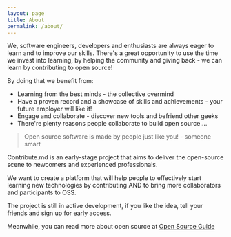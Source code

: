 ```yaml
---
layout: page
title: About
permalink: /about/
---
```


We, software engineers, developers and enthusiasts are always eager to learn and to improve our skills. There's a great opportunity to use the time we invest into learning, by helping the community and giving back - we can learn by contributing to open source!

By doing that we benefit from:
 - Learning from the best minds - the collective overmind
 - Have a proven record and a showcase of skills and achievements - your future employer will like it!
 - Engage and collaborate - discover new tools and befriend other geeks
 - There're plenty reasons people collaborate to build open source....

> Open source software is made by people just like you! - someone smart

Contribute.md is an early-stage project that aims to deliver the open-source scene to newcomers and experienced professionals.

We want to create a platform that will help people to effectively start learning new technologies by contributing AND to bring more collaborators and participants to OSS.

The project is still in active development, if you like the idea, tell your friends and sign up for early access.

Meanwhile, you can read more about open source at [Open Source Guide](https://opensource.guide)

[contribute.md]: https://contribute.md
